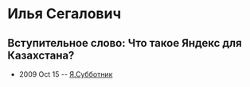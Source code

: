 # Илья Сегалович

## Вступительное слово: Что такое Яндекс для Казахстана?
- 2009 Oct 15 -- [Я.Субботник](https://events.yandex.ru/lib/talks/763/)    
